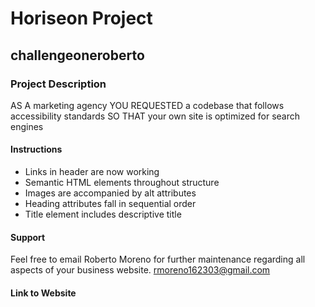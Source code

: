 # Horiseon Project

## challengeoneroberto

### Project Description

AS A marketing agency
YOU REQUESTED a codebase that follows accessibility standards
SO THAT your own site is optimized for search engines 

#### Instructions
* Links in header are now working
* Semantic HTML elements throughout structure
* Images are accompanied by alt attributes
* Heading attributes fall in sequential order
* Title element includes descriptive title

#### Support

Feel free to email Roberto Moreno for further maintenance regarding all aspects of your business website.
rmoreno162303@gmail.com


#### Link to Website
